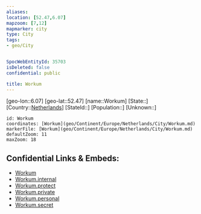 ```yaml
---
aliases: 
location: [52.47,6.07]
mapzoom: [7,12] 
mapmarker: city 
type: City
tags:
- geo/City


SpocWebEntityId: 35703
isDeleted: false
confidential: public

title: Workum
---
```

[geo-lon::6.07]
[geo-lat::52.47]
[name::Workum]
[State::]
[Country::[Netherlands](geo/Continent/Europe/Netherlands.md)]
[StateId::]
[Population::]
[Unknown::]


```leaflet
id: Workum
coordinates: [Workum](geo/Continent/Europe/Netherlands/City/Workum.md)
markerFile: [Workum](geo/Continent/Europe/Netherlands/City/Workum.md)
defaultZoom: 11 
maxZoom: 18
```


## Confidential Links & Embeds: 
- [Workum](../../../../../../_public/geo/Continent/Europe/Netherlands/City/Workum.md) 
- [Workum.internal](../../../../../../_internal/geo/Continent/Europe/Netherlands/City/Workum.internal.md) 
- [Workum.protect](../../../../../../_protect/geo/Continent/Europe/Netherlands/City/Workum.protect.md) 
- [Workum.private](../../../../../../_private/geo/Continent/Europe/Netherlands/City/Workum.private.md) 
- [Workum.personal](../../../../../../_personal/geo/Continent/Europe/Netherlands/City/Workum.personal.md) 
- [Workum.secret](../../../../../../_secret/geo/Continent/Europe/Netherlands/City/Workum.secret.md) 
